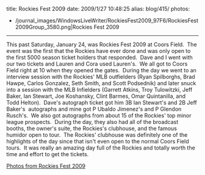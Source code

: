 title: Rockies Fest 2009
date: 2009/1/27 10:48:25
alias: blog/415/
photos:
- /journal_images/WindowsLiveWriter/RockiesFest2009_97F6/RockiesFest2009Group_3580.png|Rockies Fest 2009
---
This past Saturday, January 24, was Rockies Fest 2009 at Coors Field.  The event was the first that the Rockies have ever done and was only open to the first 5000 season ticket holders that responded.  Dave and I went with our two tickets and Lauren and Cora used Lauren's.  We all got to Coors Field right at 10 when they opened the gates.  During the day we went to an interview session with the Rockies' MLB outfielders (Ryan Spilborghs, Brad Hawpe, Carlos Gonzalez, Seth Smith, and Scott Podsednik) and later snuck into a session with the MLB Infielders (Garrett Atkins, Troy Tulowitzki, Jeff Baker, Ian Stewart, Joe Koshansky, Clint Barmes, Omar Quintanilla, and Todd Helton).  Dave's autograph ticket got him 3B Ian Stewart's and 2B Jeff Baker's  autographs and mine got P Ubaldo Jimenez's and P Glendon Rusch's.  We also got autographs from about 15 of the Rockies' top minor league prospects.  During the day, they also had all of the broadcast booths, the owner's suite, the Rockies's clubhouse, and the famous humidor open to tour.  The Rockies' clubhouse was definitely one of the highlights of the day since that isn't even open to the normal Coors Field tours.  It was really an amazing day full of the Rockies and totally worth the time and effort to get the tickets.

[Photos from Rockies Fest 2009](/PhotoAlbum.aspx?ID=ROCKIESFEST2009)